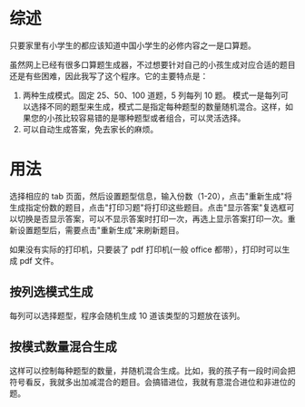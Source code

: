 # 综述

只要家里有小学生的都应该知道中国小学生的必修内容之一是口算题。

虽然网上已经有很多口算题生成器，不过想要针对自己的小孩生成对应合适的题目还是有些困难，因此我写了这个程序。它的主要特点是：

1. 两种生成模式。固定 25、50、100 道题，5 列每列 10 题。
   模式一是每列可以选择不同的题型来生成，模式二是指定每种题型的数量随机混合。这样，如果您的小孩比较容易错的是哪种题型或者组合，可以灵活选择。
2. 可以自动生成答案，免去家长的麻烦。

# 用法

选择相应的 tab 页面，然后设置题型信息，输入份数（1-20），点击"重新生成"将生成指定份数的题目，点击"打印习题"将打印这些题目。点击"显示答案"复选框可以切换是否显示答案，可以不显示答案时打印一次，再选上显示答案打印一次。重新设置题型后，需要点击"重新生成"来刷新题目。

如果没有实际的打印机，只要装了 pdf 打印机(一般 office 都带），打印时可以生成 pdf 文件。

## 按列选模式生成

每列可以选择题型，程序会随机生成 10 道该类型的习题放在该列。

## 按模式数量混合生成

这样可以控制每种题型的数量，并随机混合生成。比如，我的孩子有一段时间会把符号看反，我就多出加减混合的题目。会搞错进位，我就有意混合进位和非进位的题。
